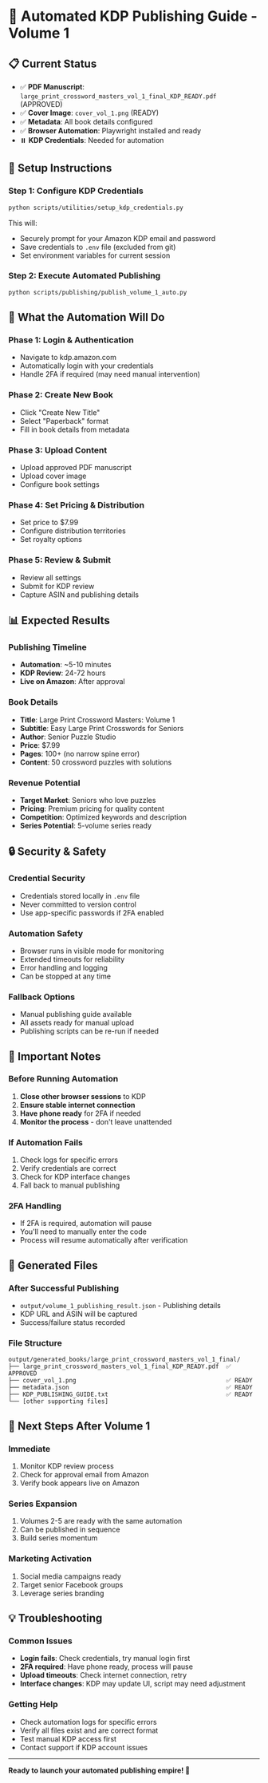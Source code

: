 # 🚀 Automated KDP Publishing Guide - Volume 1

## 📋 Current Status
- ✅ **PDF Manuscript**: `large_print_crossword_masters_vol_1_final_KDP_READY.pdf` (APPROVED)
- ✅ **Cover Image**: `cover_vol_1.png` (READY)
- ✅ **Metadata**: All book details configured
- ✅ **Browser Automation**: Playwright installed and ready
- ⏸️ **KDP Credentials**: Needed for automation

## 🔧 Setup Instructions

### Step 1: Configure KDP Credentials
```bash
python scripts/utilities/setup_kdp_credentials.py
```
This will:
- Securely prompt for your Amazon KDP email and password
- Save credentials to `.env` file (excluded from git)
- Set environment variables for current session

### Step 2: Execute Automated Publishing
```bash
python scripts/publishing/publish_volume_1_auto.py
```

## 🤖 What the Automation Will Do

### Phase 1: Login & Authentication
- Navigate to kdp.amazon.com
- Automatically login with your credentials
- Handle 2FA if required (may need manual intervention)

### Phase 2: Create New Book
- Click "Create New Title"
- Select "Paperback" format
- Fill in book details from metadata

### Phase 3: Upload Content
- Upload approved PDF manuscript
- Upload cover image
- Configure book settings

### Phase 4: Set Pricing & Distribution
- Set price to $7.99
- Configure distribution territories
- Set royalty options

### Phase 5: Review & Submit
- Review all settings
- Submit for KDP review
- Capture ASIN and publishing details

## 📊 Expected Results

### Publishing Timeline
- **Automation**: ~5-10 minutes
- **KDP Review**: 24-72 hours
- **Live on Amazon**: After approval

### Book Details
- **Title**: Large Print Crossword Masters: Volume 1
- **Subtitle**: Easy Large Print Crosswords for Seniors
- **Author**: Senior Puzzle Studio
- **Price**: $7.99
- **Pages**: 100+ (no narrow spine error)
- **Content**: 50 crossword puzzles with solutions

### Revenue Potential
- **Target Market**: Seniors who love puzzles
- **Pricing**: Premium pricing for quality content
- **Competition**: Optimized keywords and description
- **Series Potential**: 5-volume series ready

## 🔒 Security & Safety

### Credential Security
- Credentials stored locally in `.env` file
- Never committed to version control
- Use app-specific passwords if 2FA enabled

### Automation Safety
- Browser runs in visible mode for monitoring
- Extended timeouts for reliability
- Error handling and logging
- Can be stopped at any time

### Fallback Options
- Manual publishing guide available
- All assets ready for manual upload
- Publishing scripts can be re-run if needed

## 🚨 Important Notes

### Before Running Automation
1. **Close other browser sessions** to KDP
2. **Ensure stable internet connection**
3. **Have phone ready** for 2FA if needed
4. **Monitor the process** - don't leave unattended

### If Automation Fails
1. Check logs for specific errors
2. Verify credentials are correct
3. Check for KDP interface changes
4. Fall back to manual publishing

### 2FA Handling
- If 2FA is required, automation will pause
- You'll need to manually enter the code
- Process will resume automatically after verification

## 📁 Generated Files

### After Successful Publishing
- `output/volume_1_publishing_result.json` - Publishing details
- KDP URL and ASIN will be captured
- Success/failure status recorded

### File Structure
```
output/generated_books/large_print_crossword_masters_vol_1_final/
├── large_print_crossword_masters_vol_1_final_KDP_READY.pdf  ✅ APPROVED
├── cover_vol_1.png                                          ✅ READY
├── metadata.json                                            ✅ READY
├── KDP_PUBLISHING_GUIDE.txt                                 ✅ READY
└── [other supporting files]
```

## 🎯 Next Steps After Volume 1

### Immediate
1. Monitor KDP review process
2. Check for approval email from Amazon
3. Verify book appears live on Amazon

### Series Expansion
1. Volumes 2-5 are ready with the same automation
2. Can be published in sequence
3. Build series momentum

### Marketing Activation
1. Social media campaigns ready
2. Target senior Facebook groups
3. Leverage series branding

## 💡 Troubleshooting

### Common Issues
- **Login fails**: Check credentials, try manual login first
- **2FA required**: Have phone ready, process will pause
- **Upload timeouts**: Check internet connection, retry
- **Interface changes**: KDP may update UI, script may need adjustment

### Getting Help
- Check automation logs for specific errors
- Verify all files exist and are correct format
- Test manual KDP access first
- Contact support if KDP account issues

---

**Ready to launch your automated publishing empire! 🚀**